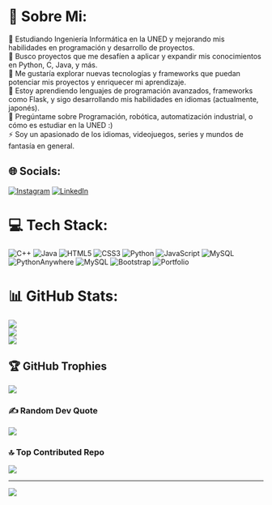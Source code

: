 # 💫 Sobre Mi:
🔭 Estudiando Ingeniería Informática en la UNED y mejorando mis habilidades en programación y desarrollo de proyectos.<br>👯 Busco proyectos que me desafíen a aplicar y expandir mis conocimientos en Python, C, Java, y más.<br>🤝 Me gustaría explorar nuevas tecnologías y frameworks que puedan potenciar mis proyectos y enriquecer mi aprendizaje.<br>🌱 Estoy aprendiendo lenguajes de programación avanzados, frameworks como Flask, y sigo desarrollando mis habilidades en idiomas (actualmente, japonés).<br>💬 Pregúntame sobre Programación, robótica, automatización industrial, o cómo es estudiar en la UNED :)<br>⚡ Soy un apasionado de los idiomas, videojuegos, series y mundos de fantasía en general.


## 🌐 Socials:
[![Instagram](https://img.shields.io/badge/Instagram-%23E4405F.svg?logo=Instagram&logoColor=white)](https://instagram.com/https://www.instagram.com/jormarpaz/) [![LinkedIn](https://img.shields.io/badge/LinkedIn-%230077B5.svg?logo=linkedin&logoColor=white)](https://linkedin.com/in/https://www.linkedin.com/in/jormarpaz/) 

# 💻 Tech Stack:
![C++](https://img.shields.io/badge/c++-%2300599C.svg?style=for-the-badge&logo=c%2B%2B&logoColor=white) ![Java](https://img.shields.io/badge/java-%23ED8B00.svg?style=for-the-badge&logo=openjdk&logoColor=white) ![HTML5](https://img.shields.io/badge/html5-%23E34F26.svg?style=for-the-badge&logo=html5&logoColor=white) ![CSS3](https://img.shields.io/badge/css3-%231572B6.svg?style=for-the-badge&logo=css3&logoColor=white) ![Python](https://img.shields.io/badge/python-3670A0?style=for-the-badge&logo=python&logoColor=ffdd54) ![JavaScript](https://img.shields.io/badge/javascript-%23323330.svg?style=for-the-badge&logo=javascript&logoColor=%23F7DF1E) ![MySQL](https://img.shields.io/badge/mysql-4479A1.svg?style=for-the-badge&logo=mysql&logoColor=white) ![PythonAnywhere](https://img.shields.io/badge/pythonanywhere-%232F9FD7.svg?style=for-the-badge&logo=pythonanywhere&logoColor=151515) ![MySQL](https://img.shields.io/badge/mysql-4479A1.svg?style=for-the-badge&logo=mysql&logoColor=white) ![Bootstrap](https://img.shields.io/badge/bootstrap-%238511FA.svg?style=for-the-badge&logo=bootstrap&logoColor=white) ![Portfolio](https://img.shields.io/badge/Portfolio-%23000000.svg?style=for-the-badge&logo=firefox&logoColor=#FF7139)
# 📊 GitHub Stats:
![](https://github-readme-stats.vercel.app/api?username=Jormarpaz&theme=dark&hide_border=false&include_all_commits=true&count_private=true)<br/>
![](https://github-readme-streak-stats.herokuapp.com/?user=Jormarpaz&theme=dark&hide_border=false)<br/>
![](https://github-readme-stats.vercel.app/api/top-langs/?username=Jormarpaz&theme=dark&hide_border=false&include_all_commits=true&count_private=true&layout=compact)

## 🏆 GitHub Trophies
![](https://github-profile-trophy.vercel.app/?username=Jormarpaz&theme=tokyonight&no-frame=false&no-bg=false&margin-w=4)

### ✍️ Random Dev Quote
![](https://quotes-github-readme.vercel.app/api?type=horizontal&theme=tokyonight)

### 🔝 Top Contributed Repo
![](https://github-contributor-stats.vercel.app/api?username=Jormarpaz&limit=5&theme=dark&combine_all_yearly_contributions=true)

---
[![](https://visitcount.itsvg.in/api?id=Jormarpaz&icon=1&color=6)](https://visitcount.itsvg.in)

<!-- Proudly created with GPRM ( https://gprm.itsvg.in ) -->
